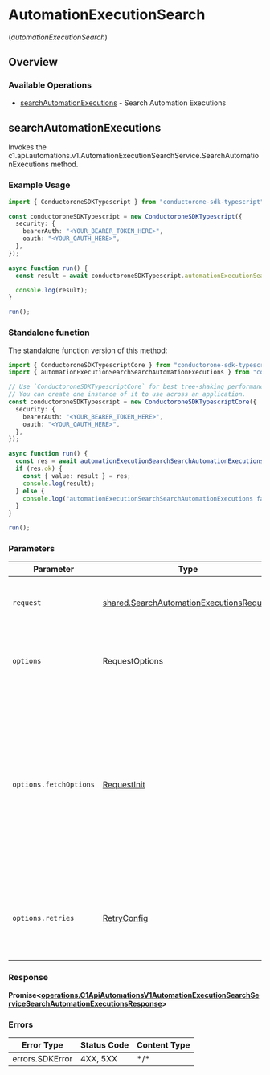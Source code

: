 # AutomationExecutionSearch
(*automationExecutionSearch*)

## Overview

### Available Operations

* [searchAutomationExecutions](#searchautomationexecutions) - Search Automation Executions

## searchAutomationExecutions

Invokes the c1.api.automations.v1.AutomationExecutionSearchService.SearchAutomationExecutions method.

### Example Usage

<!-- UsageSnippet language="typescript" operationID="c1.api.automations.v1.AutomationExecutionSearchService.SearchAutomationExecutions" method="post" path="/api/v1/automation_executions/search" -->
```typescript
import { ConductoroneSDKTypescript } from "conductorone-sdk-typescript";

const conductoroneSDKTypescript = new ConductoroneSDKTypescript({
  security: {
    bearerAuth: "<YOUR_BEARER_TOKEN_HERE>",
    oauth: "<YOUR_OAUTH_HERE>",
  },
});

async function run() {
  const result = await conductoroneSDKTypescript.automationExecutionSearch.searchAutomationExecutions();

  console.log(result);
}

run();
```

### Standalone function

The standalone function version of this method:

```typescript
import { ConductoroneSDKTypescriptCore } from "conductorone-sdk-typescript/core.js";
import { automationExecutionSearchSearchAutomationExecutions } from "conductorone-sdk-typescript/funcs/automationExecutionSearchSearchAutomationExecutions.js";

// Use `ConductoroneSDKTypescriptCore` for best tree-shaking performance.
// You can create one instance of it to use across an application.
const conductoroneSDKTypescript = new ConductoroneSDKTypescriptCore({
  security: {
    bearerAuth: "<YOUR_BEARER_TOKEN_HERE>",
    oauth: "<YOUR_OAUTH_HERE>",
  },
});

async function run() {
  const res = await automationExecutionSearchSearchAutomationExecutions(conductoroneSDKTypescript);
  if (res.ok) {
    const { value: result } = res;
    console.log(result);
  } else {
    console.log("automationExecutionSearchSearchAutomationExecutions failed:", res.error);
  }
}

run();
```

### Parameters

| Parameter                                                                                                                                                                      | Type                                                                                                                                                                           | Required                                                                                                                                                                       | Description                                                                                                                                                                    |
| ------------------------------------------------------------------------------------------------------------------------------------------------------------------------------ | ------------------------------------------------------------------------------------------------------------------------------------------------------------------------------ | ------------------------------------------------------------------------------------------------------------------------------------------------------------------------------ | ------------------------------------------------------------------------------------------------------------------------------------------------------------------------------ |
| `request`                                                                                                                                                                      | [shared.SearchAutomationExecutionsRequest](../../sdk/models/shared/searchautomationexecutionsrequest.md)                                                                       | :heavy_check_mark:                                                                                                                                                             | The request object to use for the request.                                                                                                                                     |
| `options`                                                                                                                                                                      | RequestOptions                                                                                                                                                                 | :heavy_minus_sign:                                                                                                                                                             | Used to set various options for making HTTP requests.                                                                                                                          |
| `options.fetchOptions`                                                                                                                                                         | [RequestInit](https://developer.mozilla.org/en-US/docs/Web/API/Request/Request#options)                                                                                        | :heavy_minus_sign:                                                                                                                                                             | Options that are passed to the underlying HTTP request. This can be used to inject extra headers for examples. All `Request` options, except `method` and `body`, are allowed. |
| `options.retries`                                                                                                                                                              | [RetryConfig](../../lib/utils/retryconfig.md)                                                                                                                                  | :heavy_minus_sign:                                                                                                                                                             | Enables retrying HTTP requests under certain failure conditions.                                                                                                               |

### Response

**Promise\<[operations.C1ApiAutomationsV1AutomationExecutionSearchServiceSearchAutomationExecutionsResponse](../../sdk/models/operations/c1apiautomationsv1automationexecutionsearchservicesearchautomationexecutionsresponse.md)\>**

### Errors

| Error Type      | Status Code     | Content Type    |
| --------------- | --------------- | --------------- |
| errors.SDKError | 4XX, 5XX        | \*/\*           |